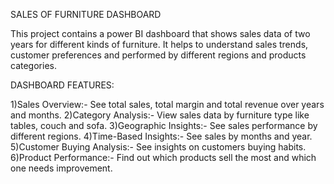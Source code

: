 SALES OF FURNITURE DASHBOARD 

This project contains a power BI dashboard that shows sales data of two years for different kinds of furniture. It helps to understand sales trends, customer preferences 
and performed by different regions and products categories. 

DASHBOARD FEATURES:

1)Sales Overview:- See total sales, total margin and total revenue over years and months.
2)Category Analysis:- View sales data by furniture type like tables, couch and sofa.
3)Geographic Insights:- See sales performance by different regions.
4)Time-Based Insights:- See sales by months and year.
5)Customer Buying Analysis:- See insights on customers buying habits.
6)Product Performance:- Find out which products sell the most and which one needs improvement.
